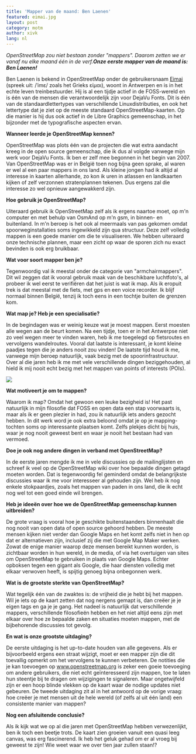 ```yaml
---
title: 'Mapper van de maand: Ben Laenen'
featured: eimai.jpg
layout: post
category: motm
author: xivk
lang: nl
---
```


_OpenStreetMap zou niet bestaan zonder "mappers". Daarom zetten we er vanaf nu elke maand één in de verf.**Onze eerste mapper van de maand is: Ben Laenen!**_

Ben Laenen is bekend in OpenStreetMap onder de gebruikersnaam <a href="http://www.openstreetmap.org/user/Eimai">Eimai</a> (spreek uit: /ˈimɛ/ zoals het Grieks είμαι), woont in Antwerpen en is in het echte leven treinbestuurder. Hij is al een tijdje actief in de FOSS-wereld en is één van de mensen die verantwoordelijk zijn voor DejaVu Fonts. Dit is één van de standaardlettertypes van verschillende Linuxdistributies, en ook het lettertype dat je ziet op de meeste standaard OpenStreetMap-kaarten. Op die manier is hij dus ook actief in de Libre Graphics gemeenschap, in het bijzonder met de typografische aspecten ervan.

**Wanneer leerde je OpenStreetMap kennen?**

OpenStreetMap was plots één van de projecten die wat extra aandacht kreeg in de open source gemeenschap, die ik dus al volgde vanwege mijn werk voor DejaVu Fonts. Ik ben er zelf mee begonnen in het begin van 2007. Van OpenStreetMap was er in België toen nog bijna geen sprake, al waren er wel al een paar mappers in ons land. Als kleine jongen had ik altijd al interesse in kaarten allerhande, zo kon ik uren in atlassen en landkaarten kijken of zelf verzonnen stratenplannen tekenen. Dus ergens zal die interesse zo wel opnieuw aangewakkerd zijn.

**Hoe gebruik je OpenStreetMap?**

Uiteraard gebruik ik OpenStreetMap zelf als ik ergens naartoe moet, op m'n computer en met behulp van OsmAnd op m'n gsm, in binnen- en buitenland. In m'n beroep is het ook al meermaals van pas gekomen omdat spoorweginstallaties soms ingewikkeld zijn qua structuur. Deze zelf volledig mappen is een goede manier om die te visualiseren. We hebben uiteraard onze technische plannen, maar een zicht op waar de sporen zich nu exact bevinden is ook erg bruikbaar.

**Wat voor soort mapper ben je?**

Tegenwoordig val ik meestal onder de categorie van "armchairmappers". Dit wil zeggen dat ik vooral gebruik maak van de beschikbare luchtfoto's, al probeer ik wel eerst te verifiëren dat het juist is wat ik map. Als ik eropuit trek is dat meestal met de fiets, met gps en een voice recorder. Ik blijf normaal binnen België, tenzij ik toch eens in een tochtje buiten de grenzen kom.

**Wat map je? Heb je een specialisatie?**

In de begindagen was er weinig keuze wat je moest mappen. Eerst moesten alle wegen aan de beurt komen. Na een tijdje, toen er in het Antwerpse niet zo veel wegen meer te vinden waren, heb ik me toegelegd op fietsroutes en vervolgens wandelroutes. Vooral dat laatste is interessant, je komt kleine paadjes tegen die je anders nooit zou vinden! De laatste tijd houd ik me, vanwege mijn beroep natuurlijk, vaak bezig met de spoorinfrastructuur. Over al die jaren heb ik me met vele verschillende dingen beziggehouden, al hield ik mij nooit echt bezig met het mappen van points of interests (POIs).

<a href="http://hdyc.neis-one.org/?Eimai"><img src="{{ site.baseurl }}/assets/images/motm/2014/11/hdyc_eimai.png"/></a>

**Wat motiveert je om te mappen?**

Waarom ik map? Omdat het gewoon een leuke bezigheid is! Het past natuurlijk in mijn filosofie dat FOSS en open data een stap voorwaarts is, maar als ik er geen plezier in had, zou ik natuurlijk iets anders gezocht hebben. In dit werk word je ook extra beloond omdat je op je mapping-tochten soms op interessante plaatsen komt. Zelfs plekjes dicht bij huis, waar je nog nooit geweest bent en waar je nooit het bestaan had van vermoed.

**Doe je ook nog andere dingen in verband met OpenStreetMap?**

In de eerste jaren mengde ik me in vele discussies op de mailinglijsten en schreef ik veel op de OpenStreetMap wiki over hoe bepaalde dingen getagd moeten worden. Dat is tegenwoordig fel geminderd omdat de belangrijkste discussies waar ik me voor interesseer al gehouden zijn. Wel heb ik nog enkele stokpaardjes, zoals het mappen van paden in ons land, die ik echt nog wel tot een goed einde wil brengen.

**Heb je ideeën over hoe we de OpenStreetMap gemeenschap kunnen uitbreiden?**

De grote vraag is vooral hoe je geschikte buitenstaanders binnenhaalt die nog nooit van open data of open source gehoord hebben. De meeste mensen kijken niet verder dan Google Maps en het komt zelfs niet in hen op dat er alternatieven zijn, inclusief zij die met Google Map Maker werken. Zowat de enige manier waarop deze mensen bereikt kunnen worden, is zichtbaar worden in hun wereld, in de media, of via het overtuigen van sites om OpenStreetMap te gebruiken in plaats van Google Maps. Echter opboksen tegen een gigant als Google, die haar diensten volledig met elkaar verwoven heeft, is spijtig genoeg bijna onbegonnen werk.

**Wat is de grootste sterkte van OpenStreetMap?**

Wat tegelijk één van de zwaktes is: de vrijheid die je hebt bij het mappen. Wil je iets op de kaart zetten dat nog nergens gemapt is, dan creëer je je eigen tags en ga je je gang. Het nadeel is natuurlijk dat verschillende mappers, verschillende filosofieën hebben en het niet altijd eens zijn met elkaar over hoe ze bepaalde zaken en situaties moeten mappen, met de bijbehorende discussies tot gevolg.

**En wat is onze grootste uitdaging?**

De eerste uitdaging is het up-to-date houden van alle gegevens. Als er bijvoorbeeld ergens een straat wijzigt, moet er een mapper zijn die dit toevallig opmerkt om het vervolgens te kunnen verbeteren. De notities die je kan toevoegen op www.openstreetmap.org is zeker een goeie toevoeging om andere gebruikers, die niet echt geïnteresseerd zijn mappen, toe te laten hun steentje bij te dragen om wijzigingen te signaleren. Maar ongetwijfeld zijn er een hoop blinde vlekken op de kaart waar de nodige updates niet gebeuren. De tweede uitdaging zit al in het antwoord op de vorige vraag: hoe creëer je met mensen uit de hele wereld (of zelfs al uit één land) een consistente manier van mappen?

**Nog een afsluitende conclusie?**

Als ik kijk wat we op al die jaren met OpenStreetMap hebben verwezenlijkt, ben ik toch een beetje trots. De kaart zien groeien vanuit een quasi leeg canvas, was erg fascinerend. Ik heb het geluk gehad om er al vroeg bij geweest te zijn! Wie weet waar we over tien jaar zullen staan!?
